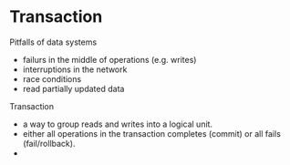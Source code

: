 # Transaction

Pitfalls of data systems
- failurs in the middle of operations (e.g. writes)
- interruptions in the network
- race conditions
- read partially updated data

Transaction
- a way to group reads and writes into a logical unit.
- either all operations in the transaction completes (commit) or all fails (fail/rollback).
- 
